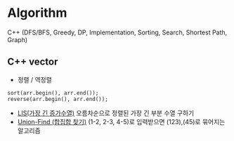 # Algorithm
C++ (DFS/BFS, Greedy, DP, Implementation, Sorting, Search, Shortest Path, Graph)

## C++ vector
- 정렬 / 역정렬
```
sort(arr.begin(), arr.end());
reverse(arr.begin(), arr.end());
```


- [LIS(가장 긴 증가수열)](https://jason9319.tistory.com/113) 오름차순으로 정렬된 가장 긴 부분 수열 구하기
- [Union-Find (합집합 찾기)](https://twpower.github.io/115-union-find-disjoint-set) (1-2, 2-3, 4-5)로 입력받으면 (123),(45)로 묶어지는 알고리즘
